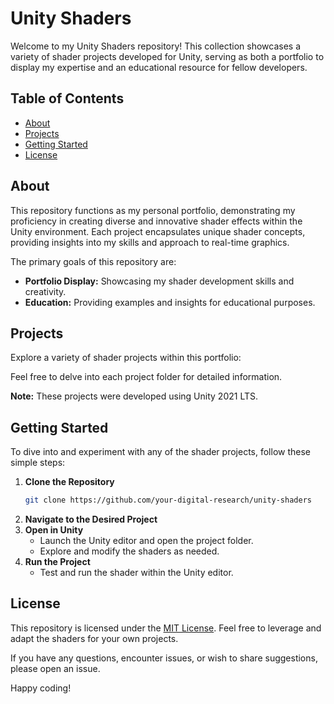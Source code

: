 # Unity Shaders

Welcome to my Unity Shaders repository! This collection showcases a variety of shader projects developed for Unity, serving as both a portfolio to display my expertise and an educational resource for fellow developers.

## Table of Contents

- [About](#about)
- [Projects](#projects)
- [Getting Started](#getting-started)
- [License](#license)

## <a name="about"></a> About

This repository functions as my personal portfolio, demonstrating my proficiency in creating diverse and innovative shader effects within the Unity environment. Each project encapsulates unique shader concepts, providing insights into my skills and approach to real-time graphics.

The primary goals of this repository are:
- **Portfolio Display:** Showcasing my shader development skills and creativity.
- **Education:** Providing examples and insights for educational purposes.

## <a name="projects"></a> Projects

Explore a variety of shader projects within this portfolio:

Feel free to delve into each project folder for detailed information.

**Note:** These projects were developed using Unity 2021 LTS.

## <a name="getting-started"></a> Getting Started

To dive into and experiment with any of the shader projects, follow these simple steps:

1. **Clone the Repository**
   ```bash
   git clone https://github.com/your-digital-research/unity-shaders
2. **Navigate to the Desired Project**
3. **Open in Unity**
   - Launch the Unity editor and open the project folder.
   - Explore and modify the shaders as needed.
4. **Run the Project**
   - Test and run the shader within the Unity editor.

## <a name="license"></a> License

This repository is licensed under the [MIT License](https://opensource.org/license/mit/). Feel free to leverage and adapt the shaders for your own projects.

If you have any questions, encounter issues, or wish to share suggestions, please open an issue.

Happy coding!
